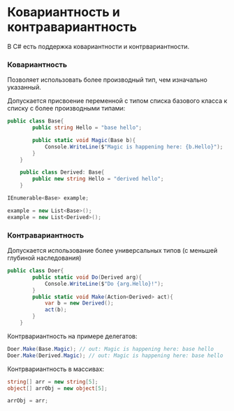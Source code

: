 # Ковариантность и контравариантность

В C# есть поддержка ковариантности и контрвариантности. 

### Ковариантность

Позволяет использовать более производный тип, чем изначально указанный.

Допускается присвоение переменной с типом списка базового класса к списку с более производными типами:

~~~C#
public class Base{
        public string Hello = "base hello";

        public static void Magic(Base b){
            Console.WriteLine($"Magic is happening here: {b.Hello}");
        }
    }

    public class Derived: Base{
        public new string Hello = "derived hello";
    }
~~~

~~~C#
IEnumerable<Base> example;

example = new List<Base>();
example = new List<Derived>();
~~~

### Контравариантность

Допускается использование более универсальных типов (с меньшей глубиной наследования)

~~~C#
public class Doer{
        public static void Do(Derived arg){
            Console.WriteLine($"Do {arg.Hello}!");
        }
        public static void Make(Action<Derived> act){
            var b = new Derived();
            act(b);
        }
    }
~~~

Контрвариантность на примере делегатов:

~~~C#
Doer.Make(Base.Magic); // out: Magic is happening here: base hello
Doer.Make(Derived.Magic); // out: Magic is happening here: base hello
~~~

Контрвариантность в массивах:

~~~C#
string[] arr = new string[5];
object[] arrObj = new object[5];

arrObj = arr;
~~~